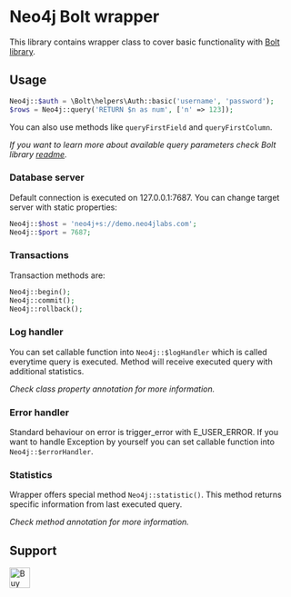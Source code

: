 # Neo4j Bolt wrapper

This library contains wrapper class to cover basic functionality with [Bolt library](https://github.com/neo4j-php/Bolt).

## Usage

```php
Neo4j::$auth = \Bolt\helpers\Auth::basic('username', 'password');
$rows = Neo4j::query('RETURN $n as num', ['n' => 123]);
```

You can also use methods like `queryFirstField` and `queryFirstColumn`. 

_If you want to learn more about available query parameters check Bolt library [readme](https://github.com/neo4j-php/Bolt/blob/master/README.md)._

### Database server

Default connection is executed on 127.0.0.1:7687. You can change target server with static properties:

```php
Neo4j::$host = 'neo4j+s://demo.neo4jlabs.com';
Neo4j::$port = 7687;
```

### Transactions

Transaction methods are:

```php
Neo4j::begin();
Neo4j::commit();
Neo4j::rollback();
```

### Log handler

You can set callable function into `Neo4j::$logHandler` which is called everytime query is executed. Method will receive executed query with additional statistics.

_Check class property annotation for more information._

### Error handler

Standard behaviour on error is trigger_error with E_USER_ERROR. If you want to handle Exception by yourself you can set callable function into `Neo4j::$errorHandler`. 

### Statistics

Wrapper offers special method `Neo4j::statistic()`. This method returns specific information from last executed query. 

_Check method annotation for more information._

## Support

<a href='https://ko-fi.com/Z8Z5ABMLW' target='_blank'><img height='36' style='border:0px;height:36px;' src='https://cdn.ko-fi.com/cdn/kofi1.png?v=3' border='0' alt='Buy Me a Coffee at ko-fi.com' /></a>
